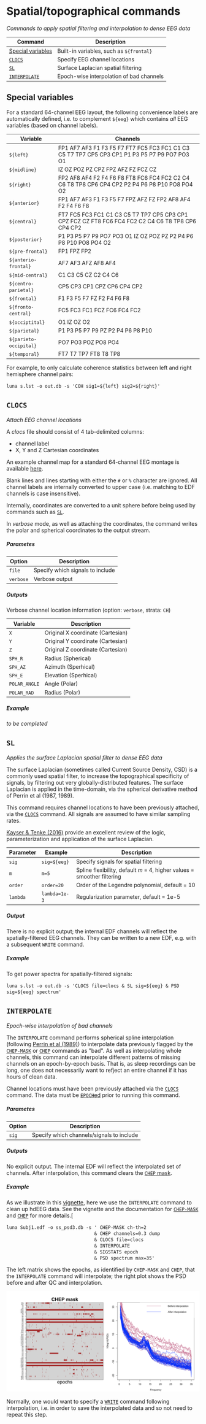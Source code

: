 # Spatial/topographical commands

_Commands to apply spatial filtering and interpolation to dense EEG data_

| Command | Description | 
| ---- | ------ | 
| [Special variables](#special-variables) | Built-in variables, such as `${frontal}` |
| [`CLOCS`](#clocs)     | Specify EEG channel locations |
| [`SL`](#sl)           | Surface Laplacian spatial filtering |
| [`INTERPOLATE`](#int) | Epoch-wise interpolation of bad channels |

## Special variables

For a standard 64-channel EEG layout, the following convenience labels
are automatically defined, i.e. to complement `${eeg}` which contains _all_ EEG variables (based on channel labels).

| Variable | Channels |
| --- | --- |
| `${left}` | FP1  AF7  AF3 F1 F3 F5 F7 FT7 FC5 FC3 FC1 C1 C3 C5 T7 TP7 CP5 CP3 CP1 P1 P3 P5 P7 P9 PO7 PO3 O1 |
| `${midline}` | IZ OZ POZ PZ CPZ FPZ AFZ FZ FCZ CZ |
| `${right}` | FP2 AF8 AF4 F2 F4 F6 F8 FT8 FC6 FC4 FC2 C2 C4 C6 T8 TP8 CP6 CP4 CP2 P2 P4 P6 P8 P10 PO8 PO4 O2 |
| `${anterior}` | FP1 AF7 AF3 F1 F3 F5 F7 FPZ AFZ FZ FP2 AF8 AF4 F2 F4 F6 F8 |
| `${central}` | FT7 FC5 FC3 FC1 C1 C3 C5 T7 TP7 CP5 CP3 CP1 CPZ FCZ CZ FT8 FC6 FC4 FC2 C2 C4 C6 T8 TP8 CP6 CP4 CP2 |  
| `${posterior}` | P1 P3 P5 P7 P9 PO7 PO3 O1 IZ OZ POZ PZ P2 P4 P6 P8 P10 PO8 PO4 O2 |
| `${pre-frontal}` | FP1 FPZ FP2 |
| `${anterio-frontal}` | AF7 AF3 AFZ AF8 AF4 |
| `${mid-central}` | C1 C3 C5 CZ C2 C4 C6 |   
| `${centro-parietal}` | CP5 CP3 CP1 CPZ CP6 CP4 CP2 |
| `${frontal}` | F1 F3 F5 F7 FZ F2 F4 F6 F8 |
| `${fronto-central}` | FC5 FC3 FC1 FCZ FC6 FC4 FC2 |
| `${occiptital}` | O1 IZ OZ O2 |
| `${parietal}` | P1 P3 P5 P7 P9 PZ P2 P4 P6 P8 P10 |
| `${parieto-occipital}` | PO7 PO3 POZ PO8 PO4 |  
| `${temporal}` | FT7 T7 TP7 FT8 T8 TP8 |

For example, to only calculate coherence statistics between left and right hemisphere channel pairs:
```
luna s.lst -o out.db -s 'COH sig1=${left} sig2=${right}' 
```

## `CLOCS`

_Attach EEG channel locations_

A _clocs_ file should consist of 4 tab-delimited columns:

 - channel label
 - X, Y and Z Cartesian coordinates

An example channel map for a standard 64-channel EEG montage is
available [here](http://zzz.bwh.harvard.edu/dist/luna/clocs/clocs64).

Blank lines and lines starting with either the `#` or `%` character
are ignored.  All channel labels are internally converted to upper
case (i.e. matching to EDF channels is case insensitive).

Internally, coordinates are converted to a unit sphere before being
used by commands such as [`SL`](#sl).

In _verbose_ mode, as well as attaching the coordinates, the command writes
the polar and spherical coordinates to the output stream.

<h5>Parametes</h5>

| Option | Description | 
| ---- | ---- | 
| `file` | Specify which signals to include |
| `verbose`  | Verbose output |

<h5>Outputs</h5>

Verbose channel location information (option: `verbose`, strata: `CH`)

| Variable | Description |
| --- | --- |
| `X`    | Original X coordinate (Cartesian) |
| `Y`    | Original Y coordinate (Cartesian) |
| `Z`    | Original Z coordinate (Cartesian) |
| `SPH_R`  | Radius (Spherical) |
| `SPH_AZ`  | Azimuth (Sperhical) |
| `SPH_E` | Elevation (Sperhical) |
| `POLAR_ANGLE` | Angle (Polar) |
| `POLAR_RAD` | Radius (Polar) |

<h5>Example</h5>

_to be completed_


## `SL`

_Applies the surface Laplacian spatial filter to dense EEG data_

The surface Laplacian (sometimes called Current Source Density, CSD)
is a commonly used spatial filter, to increase the topographical
specificity of signals, by filtering out very globally-distributed
features. The surface Laplacian is applied in the time-domain, via the
spherical derivative method of Perrin et al (1987, 1989).

This command requires channel locations to have been previously
attached, via the [`CLOCS`](#clocs) command.  All signals are assumed
to have similar sampling rates.

[Kayser & Tenke (2016)](https://www.ncbi.nlm.nih.gov/pmc/articles/PMC4537804/) provide an
excellent review of the logic, parameterization and application of the surface Laplacian.

| Parameter | Example | Description |
| ---- | ---- | ---- |
|`sig` | `sig=${eeg}` | Specify signals for spatial filtering |
|`m`   | `m=5` | Spline flexibility, default _m_ = 4, higher values = smoother filtering |
|`order` | `order=20` | Order of the Legendre polynomial, default = 10 | 
|`lambda` | `lambda=1e-3` | Regularization parameter, default = 1e-5 |



<h5>Output</h5>

There is no explicit output; the internal EDF channels will reflect the spatially-filtered EEG channels.   They
can be written to a new EDF, e.g. with a subsequent `WRITE` command.

<h5>Example</h5>

To get power spectra for spatially-filtered signals:

```
luna s.lst -o out.db -s 'CLOCS file=clocs & SL sig=${eeg} & PSD sig=${eeg} spectrum'
```




## `INTERPOLATE`

_Epoch-wise interpolation of bad channels_

The `INTERPOLATE` command performs spherical spline interpolation
(following [Perrin et al
(1989)](https://pubmed.ncbi.nlm.nih.gov/2464490/)) to interpolate data
previously flagged by the [`CHEP-MASK`](artifacts.md#chep-mask) or
[`CHEP`](masks.md#chep) commands as "bad".  As well as interpolating
whole channels, this command can interpolate different patterns of
missing channels on an epoch-by-epoch basis.  That is, as sleep
recordings can be long, one does not necessarily want to refject an
entire channel if it has hours of clean data.

Channel locations must have been previously attached via the
[`CLOCS`](#clocs) command. The data must be
[`EPOCH`ed](epochs.md#epoch) prior to running this command.

<h5>Parametes</h5>

| Option | Description | 
| ---- | ---- | 
| `sig` | Specify which channels/signals to include |


<h5>Outputs</h5>

No explicit output.  The internal EDF will reflect the interpolated
set of channels. After interpolation, this command clears the [`CHEP`
mask](masks.md#chep).

<h5>Example</h5>

As we illustrate in this [vignette](../vignettes/chep.md), here we use the `INTERPOLATE` command to clean up hdEEG data.  See the vignette
and the documentation for  [`CHEP-MASK`](artifacts.md#chep-mask)  and [`CHEP`](masks.md#chep) for more details.[

```
luna Subj1.edf -o ss_psd3.db -s ' CHEP-MASK ch-th=2
                                & CHEP channels=0.3 dump
                                & CLOCS file=clocs 
                                & INTERPOLATE
                                & SIGSTATS epoch
                                & PSD spectrum max=35'
```

The left matrix shows the epochs, as identified by `CHEP-MASK` and `CHEP`, that the `INTERPOLATE` command
will interpolate; the right plot shows the PSD before and after QC and interpolation. 

![img](../img/chep/chep_intep.png)

Normally, one would want to specify a [`WRITE`](outputs.md#write)
command following interpolation, i.e. in order to save the
interpolated data and so not need to repeat this step.

